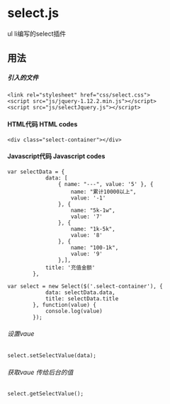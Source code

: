 # select.js
ul li编写的select插件
## 用法
##### 引入的文件
```
<link rel="stylesheet" href="css/select.css">
<script src="js/jquery-1.12.2.min.js"></script>
<script src="js/selectJquery.js"></script>
```

#### HTML代码 HTML codes
```
<div class="select-container"></div>
```


#### Javascript代码 Javascript codes

```
var selectData = {
            data: [
                { name: "---", value: '5' }, {
                    name: "累计10000以上",
                    value: '-1'
                }, {
                    name: "5k-1w",
                    value: '7'
                }, {
                    name: "1k-5k",
                    value: '8'
                }, {
                    name: "100-1k",
                    value: '9'
                },],
            title: '充值金额'
        },

var select = new Select($('.select-container'), {
            data: selectData.data,
            title: selectData.title
        }, function(value) {
            console.log(value)
        });

```

###### 设置vaue
```
select.setSelectValue(data);
```
###### 获取vaue 传给后台的值
```
select.getSelectValue();
```


